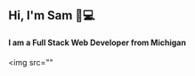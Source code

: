 ## Hi, I'm Sam 👋:computer:

#### I am a Full Stack Web Developer from Michigan
<img src=""

<!--
**ardissam0/ardissam0** is a ✨ _special_ ✨ repository because its `README.md` (this file) appears on your GitHub profile.

Here are some ideas to get you started:

#🔭 I’m currently working on ...
#🌱 I’m currently learning ...
- 👯 I’m looking to collaborate on ...
- 🤔 I’m looking for help with ...
- 💬 Ask me about ...
- 📫 How to reach me: ...
- 😄 Pronouns: He/Him...
- ⚡ Fun fact: ...
-->
